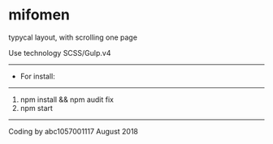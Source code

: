 # mifomen
typycal layout, with scrolling one page

Use technology
SCSS/Gulp.v4
***
+ For install:
***
1. npm install && npm audit fix
2. npm start

***

Coding by abc1057001117
August 2018